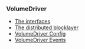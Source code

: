### VolumeDriver

* [The interfaces](Interfaces/README.md)
* [The distributed blocklayer](Blocklayer/README.md)
* [VolumeDriver Config](config.md)
* [VolumeDriver Events](events.md)